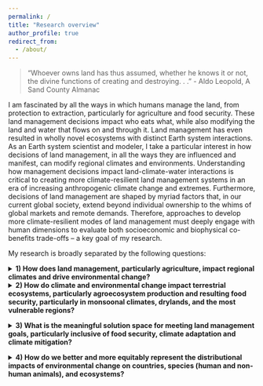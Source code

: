 ```yaml
---
permalink: /
title: "Research overview"
author_profile: true
redirect_from: 
  - /about/
---
```


> “Whoever owns land has thus assumed, whether he knows it or not, the divine functions of creating and destroying. . .” - Aldo Leopold, A Sand County Almanac

I am fascinated by all the ways in which humans manage the land, from protection to extraction, particularly for agriculture and food security. These land management decisions impact who eats what, while also modifying the land and water that flows on and through it. Land management has even resulted in wholly novel ecosystems with distinct Earth system interactions. As an Earth system scientist and modeler, I take a particular interest in how decisions of land management, in all the ways they are influenced and manifest, can modify regional climates and environments. Understanding how management decisions impact land-climate-water interactions is critical to creating more climate-resilient land management systems in an era of increasing anthropogenic climate change and extremes. Furthermore, decisions of land management are shaped by myriad factors that, in our current global society, extend beyond individual ownership to the whims of global markets and remote demands. Therefore, approaches to develop more climate-resilient modes of land management must deeply engage with human dimensions to evaluate both socioeconomic and biophysical co-benefits trade-offs – a key goal of my research. 

My research is broadly separated by the following questions:

<details>
<summary><strong>1) How does land management, particularly agriculture, impact regional climates and drive environmental change?</strong></summary>
<br>
<span style="color: MediumSeaGreen;"><strong>Soil Carbon Losses Reduce Soil Moisture in Global Climate Model Simulations</strong></span>
<br>
  <br>
<img width="460" height="300" src="/images/soil_moist_diff.png">
<br>
  <br>
<em>Soil moisture (130-yr) climatological anomalies (z score) relative to the NoLU experiment for the (a) 2010LU experiment, April–September; (b) 30ST experiment, April–September; Stippled areas are not statistically significant.</em>
<br>
  <br>
Most agricultural soils have experienced substantial soil organic carbon losses in time. These losses motivate recent calls to restore organic carbon in agricultural lands to improve biogeochemical cycling and for climate change mitigation. Declines in organic carbon also reduce soil infiltration and water holding capacity, which may have important effects on regional hydrology and climate. To explore the regional hydroclimate impacts of soil organic carbon changes, we conduct new global climate model experiments with NASA Goddard Institute for Space Studies ModelE that include spatially explicit soil organic carbon concentrations associated with different human land management scenarios. Compared to a “no land use” case, a year 2010 soil degradation scenario, in which organic carbon content (OCC; weight %) is reduced by a factor of ∼0.12 on average across agricultural soils, resulted in soil moisture losses between 0.5 and 1 temporal standard deviations over eastern Asia, northern Europe, and the eastern United States. In a more extreme idealized scenario where OCC is reduced uniformly by 0.66 across agricultural soils, soil moisture losses exceed one standard deviation in both hemispheres. Within the model, these soil moisture declines occur primarily due to reductions in porosity (and to a lesser extent infiltration) that overall soil water holding capacity. These results demonstrate that changes in soil organic carbon can have meaningful, large-scale effects on regional hydroclimate and should be considered in climate model evaluations and developments. Further, this also suggests that soil restoration efforts targeting the carbon cycle are likely to have additional benefits for improving drought resilience.
<br><br>
Learn more here: <a href="https://journals.ametsoc.org/view/journals/eint/26/1/EI-D-22-0003.1.xml">McDermid et al 2022</a>
<br>
  <br>

<span style="color: MediumSeaGreen;"><strong>Distinct influences of land-cover and land-management on seasonal climate</strong></span>
<br>
  <br>
<img src="/images/figure_2.jpg">  
<br>
  <br>
Anthropogenic land-use and land-cover change is primarily represented in climate model simulations through prescribed transitions from natural-vegetation to cropland or pasture. However, recent studies have demonstrated that land-management practices, especially irrigation, have distinct climate impacts. Here, we disentangle the seasonal climate impacts of land-cover change and irrigation across areas of high agricultural intensity using climate simulations with three different land-surface scenarios: 1) natural-vegetation cover/no irrigation, 2) Year 2000 crop-cover/no irrigation, and 3) Year 2000 crop-cover and irrigation rates. We find that irrigation substantially amplifies land-cover induced climate impacts but has opposing effects across certain regions. Irrigation mostly causes surface cooling, which substantially amplifies land-cover change-induced cooling in most regions except over Central, West and South Asia, where it reverses land-cover change induced warming. Despite increases in net surface radiation in some regions, this cooling is associated with enhancement of latent relative to sensible heat fluxes by irrigation. Similarly, irrigation substantially enhances the wetting influence of land-cover change over most regions including West Asia and the Mediterranean. The most notable contrasting impacts of these forcings on precipitation occur over South Asia, where irrigation offsets the wetting influence of land-cover during the monsoon season. Changes in regional circulations and moist static energy induced by these forcings contribute to their precipitation impacts and are associated with differential changes in surface and tropospheric temperature gradients and moisture availability. These results emphasize the importance of including irrigation forcing to evaluate the combined climate effects of land-surface changes for attributing historical changes and managing future impacts.
<br>
  <br>
Learn more here: <a href="https://agupubs.onlinelibrary.wiley.com/doi/10.1029/2018JD028874">Singh, McDermid 2018</a>
</details>

<details>
<summary><strong>2) How do climate and environmental change impact terrestrial ecosystems, particularly agroecosystem production and resulting food security, particularly in monsoonal climates, drylands, and the most vulnerable regions?</summary></strong>
<br>
<span style="color: MediumSeaGreen;"><strong>The impact of flooding on food security across Africa</strong></span>
<br>
  <br>
<img src="/images/figure_3.jpg">
<br>
  <br>
Recent record rainfall and flood events have prompted increased attention to flood impacts on human systems. Information regarding flood effects on food security is of particular importance for humanitarian organizations and is especially valuable across Africa's rural areas that contribute to regional food supplies. We quantitatively evaluate where and to what extent flooding impacts food security across Africa, using a Granger causality analysis and panel modeling approaches. Within our modeled areas, we find that ∼12% of the people that experienced food insecurity from 2009 to 2020 had their food security status affected by flooding. Furthermore, flooding and its associated meteorological conditions can simultaneously degrade food security locally while enhancing it at regional spatial scales, leading to large variations in overall food security outcomes. Dedicated data collection at the intersection of flood events and associated food security measures across different spatial and temporal scales are required to better characterize the extent of flood impact and inform preparedness, response, and recovery needs
<br>
  <br>
Learn more here: <a href="https://www.pnas.org/doi/full/10.1073/pnas.2119399119#:~:text=Floods%20impact%20food%20security%20for,insecurity%20during%20our%20study%20period">Reed et al 2022</a>
<br>
  <br>
  
<span style="color: MediumSeaGreen;"><strong>Moisture and temperature influences on nonlinear vegetation trends in Serengeti National Park</stron></span>
<br>
  <br>
<img src="/images/figure_4.jpg">
<br>
  <br>
<em>Monthly plots of LAI3g Trend categorization: Brown = monotonic browning; GtoB = reversal from greening to browning; BtoG = reversal from browning to greening; Green = monotonic greening; NaN denotes the remaining Trend has more than one extrema and cannot be classified in any of these categories; overplotted on some grid cells is black hatch lines, denoting that our surrogate test indicates the monotonic greening or browning Trend is significant at 0.05 level.</em>
<br>
  <br>
While long-term vegetation greening trends have appeared across large land areas over the late 20th century, uncertainty remains in identifying and attributing finer-scale vegetation changes and trends, particularly across protected areas. Serengeti National Park (SNP) is a critical East African protected area, where seasonal vegetation cycles support vast populations of grazing herbivores and a host of ecosystem dynamics. Previous work has shown how non-climate drivers (e.g. land use) shape the SNP ecosystem, but it is still unclear to what extent changing climate conditions influence SNP vegetation, particularly at finer spatial and temporal scales. We fill this research gap by evaluating long-term (1982–2016) changes in SNP leaf area index (LAI) in relation to both temperature and moisture availability using Ensemble Empirical Mode Decomposition and Principal Component Analysis with regression techniques. We find that SNP LAI trends are nonlinear, display high sub-seasonal variation, and are influenced by lagged changes in both moisture and temperature variables and their interactions. LAI during the long rains (e.g. March) exhibits a greening-to-browning trend reversal starting in the early 2000s, partly due to antecedent precipitation declines. In contrast, LAI during the short rains (e.g. November, December) displays browning-to-greening alongside increasing moisture availability. Rising temperature trends also have important, secondary interactions with moisture variables to shape these SNP vegetation trends. Our findings show complex vegetation-climate interactions occurring at important temporal and spatial scales of the SNP, and our rigorous statistical approaches detect these complex climate-vegetation trends and interactions, while guarding against spurious vegetation signals.
<br>
  <br>
Learn more here: <a href="https://iopscience.iop.org/article/10.1088/1748-9326/ac1a37/meta">Huang, McDermid et al 2021</a>
</details>

<p>
<details>
<summary>3) What is the meaningful solution space for meeting land management goals, particularly inclusive of food security, climate adaptation and climate mitigation?</summary>
<br>
This is how you dropdown.
</details>
</p>

<p>
<details>
<summary>4) How do we better and more equitably represent the distributional impacts of environmental change on countries, species (human and non-human animals), and ecosystems?</summary>
<br>
This is how you dropdown.
</details>
</p>
